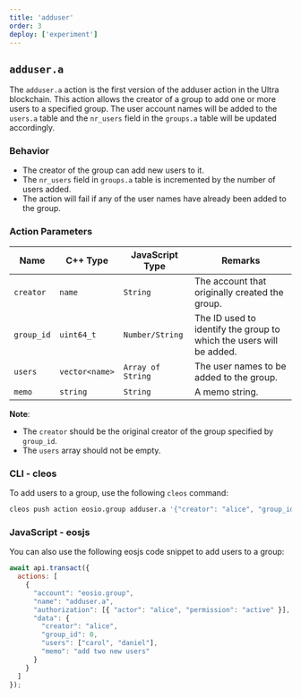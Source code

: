 ```yaml
---
title: 'adduser'
order: 3
deploy: ['experiment']
---
```


## `adduser.a`

The `adduser.a` action is the first version of the adduser action in the Ultra blockchain. This action allows the creator of a group to add one or more users to a specified group. The user account names will be added to the `users.a` table and the `nr_users` field in the `groups.a` table will be updated accordingly.

### Behavior

- The creator of the group can add new users to it.
- The `nr_users` field in `groups.a` table is incremented by the number of users added.
- The action will fail if any of the user names have already been added to the group.

### Action Parameters

| Name       | C++ Type        | JavaScript Type | Remarks                                                                                                        |
|------------|-----------------|-----------------|----------------------------------------------------------------------------------------------------------------|
| `creator`  | `name`          | `String`        | The account that originally created the group.                                                                  |
| `group_id` | `uint64_t`      | `Number/String` | The ID used to identify the group to which the users will be added.                                             |
| `users`    | `vector<name>`  | `Array of String`| The user names to be added to the group.                                                                        |
| `memo`     | `string`        | `String`        | A memo string.                                                                                                  |

**Note**:
- The `creator` should be the original creator of the group specified by `group_id`.
- The `users` array should not be empty.

### CLI - cleos

To add users to a group, use the following `cleos` command:

```bash
cleos push action eosio.group adduser.a '{"creator": "alice", "group_id": 0, "users" : ["carol", "daniel"], "memo": "add two new users"}' -p alice@active
```

### JavaScript - eosjs

You can also use the following eosjs code snippet to add users to a group:

```javascript
await api.transact({
  actions: [
    {
      "account": "eosio.group",
      "name": "adduser.a",
      "authorization": [{ "actor": "alice", "permission": "active" }],
      "data": {
        "creator": "alice",
        "group_id": 0,
        "users": ["carol", "daniel"],
        "memo": "add two new users"
      }
    }
  ]
});
```

